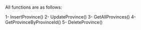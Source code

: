 All functions are as follows:

1- InsertProvince()
2- UpdateProvince()
3- GetAllProvinces()
4- GetProvinceByProvinceId()
5- DeleteProvince()


